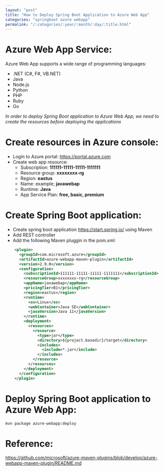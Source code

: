 ```yaml
---
layout: "post"
title: "How to Deploy Spring Boot Application to Azure Web App"
categories: "springboot azure webapp"
permalink: "/:categories/:year/:month/:day/:title.html"
---
```


Azure Web App Service:
======================
Azure Web App supports a wide range of programming languages:
- .NET (C#, F#, VB.NET)
- Java
- Node.js
- Python
- PHP
- Ruby
- Go

*In order to deploy Spring Boot application to Azure Web App, we need to create the resources before deploying the applications*

Create resources in Azure console:
==================================
- Login to Azure portal: <https://portal.azure.com>
- Create web app resource:
  - Subscription: **111111-11111-11111-1111111**
  - Resource group: **xxxxxxxx-rg**
  - Region: **eastus**
  - Name: example; **javawebap**
  - Runtime: **Java**
  - App Service Plan: **free, basic, premium**


Create Spring Boot application:
==============================
- Create spring boot application <https://start.spring.io/> using Maven
- Add REST controller
- Add the following Maven pluggin in the pom.xml:
```xml
	<plugin> 
	  <groupId>com.microsoft.azure</groupId>  
	  <artifactId>azure-webapp-maven-plugin</artifactId>  
	  <version>2.9.0</version>  
	  <configuration>
		<subscriptionId>111111-11111-11111-1111111</subscriptionId>
		<resourceGroup>xxxxxxxx-rg</resourceGroup>
		<appName>javawebap</appName>
		<pricingTier>B1</pricingTier>
		<region>eastus</region>
		<runtime>
		  <os>Linux</os>      
		  <webContainer>Java SE</webContainer>
		  <javaVersion>Java 11</javaVersion>
		</runtime>
		<deployment>
		  <resources>
			<resource>
			  <type>jar</type>
			  <directory>${project.basedir}/target</directory>
			  <includes>
				<include>*.jar</include>
			  </includes>
			</resource>
		  </resources>
		</deployment>
	  </configuration>
	</plugin>
```

Deploy Spring Boot application to Azure Web App:
================================================
```
mvn package azure-webapp:deploy
```


Reference:
==========
<https://github.com/microsoft/azure-maven-plugins/blob/develop/azure-webapp-maven-plugin/README.md>

